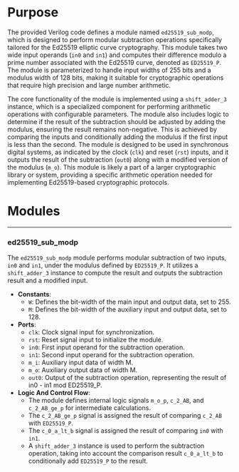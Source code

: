 # Purpose
The provided Verilog code defines a module named `ed25519_sub_modp`, which is designed to perform modular subtraction operations specifically tailored for the Ed25519 elliptic curve cryptography. This module takes two wide input operands (`in0` and `in1`) and computes their difference modulo a prime number associated with the Ed25519 curve, denoted as `ED25519_P`. The module is parameterized to handle input widths of 255 bits and a modulus width of 128 bits, making it suitable for cryptographic operations that require high precision and large number arithmetic.

The core functionality of the module is implemented using a `shift_adder_3` instance, which is a specialized component for performing arithmetic operations with configurable parameters. The module also includes logic to determine if the result of the subtraction should be adjusted by adding the modulus, ensuring the result remains non-negative. This is achieved by comparing the inputs and conditionally adding the modulus if the first input is less than the second. The module is designed to be used in synchronous digital systems, as indicated by the clock (`clk`) and reset (`rst`) inputs, and it outputs the result of the subtraction (`out0`) along with a modified version of the modulus (`m_o`). This module is likely a part of a larger cryptographic library or system, providing a specific arithmetic operation needed for implementing Ed25519-based cryptographic protocols.
# Modules

---
### ed25519\_sub\_modp
The `ed25519_sub_modp` module performs modular subtraction of two inputs, `in0` and `in1`, under the modulus defined by `ED25519_P`. It utilizes a `shift_adder_3` instance to compute the result and outputs the subtraction result and a modified input.
- **Constants**:
    - `W`: Defines the bit-width of the main input and output data, set to 255.
    - `M`: Defines the bit-width of the auxiliary input and output data, set to 128.
- **Ports**:
    - `clk`: Clock signal input for synchronization.
    - `rst`: Reset signal input to initialize the module.
    - `in0`: First input operand for the subtraction operation.
    - `in1`: Second input operand for the subtraction operation.
    - `m_i`: Auxiliary input data of width M.
    - `m_o`: Auxiliary output data of width M.
    - `out0`: Output of the subtraction operation, representing the result of in0 - in1 mod ED25519_P.
- **Logic And Control Flow**:
    - The module defines internal logic signals `m_o_p`, `c_2_AB`, and `c_2_AB_ge_p` for intermediate calculations.
    - The `c_2_AB_ge_p` signal is assigned the result of comparing `c_2_AB` with `ED25519_P`.
    - The `c_0_a_lt_b` signal is assigned the result of comparing `in0` with `in1`.
    - A `shift_adder_3` instance is used to perform the subtraction operation, taking into account the comparison result `c_0_a_lt_b` to conditionally add `ED25519_P` to the result.


